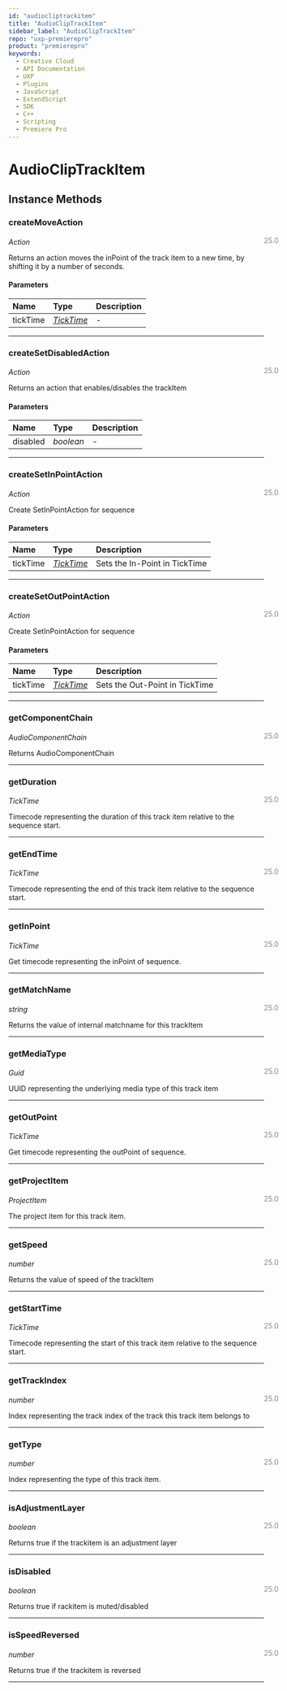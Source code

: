 ```yaml
---
id: "audiocliptrackitem"
title: "AudioClipTrackItem"
sidebar_label: "AudioClipTrackItem"
repo: "uxp-premierepro"
product: "premierepro"
keywords:
  - Creative Cloud
  - API Documentation
  - UXP
  - Plugins
  - JavaScript
  - ExtendScript
  - SDK
  - C++
  - Scripting
  - Premiere Pro
---
```


# AudioClipTrackItem  

## Instance Methods

### createMoveAction

<span class="minversion" style="display: block; margin-bottom: -1em; margin-left: 36em; float:left; opacity:0.5;">25.0</span>

*Action*
  
Returns an action moves the inPoint of the track item to a new time, by shifting it by a number of seconds.

#### Parameters

| Name | Type | Description |
| :------ | :------ | :------ |
| tickTime | [*TickTime*](/ppro_reference/classes/ticktime/) | - |

___

### createSetDisabledAction

<span class="minversion" style="display: block; margin-bottom: -1em; margin-left: 36em; float:left; opacity:0.5;">25.0</span>

*Action*
  
Returns an action that enables/disables the trackItem

#### Parameters

| Name | Type | Description |
| :------ | :------ | :------ |
| disabled | *boolean* | - |

___

### createSetInPointAction

<span class="minversion" style="display: block; margin-bottom: -1em; margin-left: 36em; float:left; opacity:0.5;">25.0</span>

*Action*
  
Create SetInPointAction for sequence

#### Parameters

| Name | Type | Description |
| :------ | :------ | :------ |
| tickTime | [*TickTime*](/ppro_reference/classes/ticktime/) | Sets the In-Point in TickTime |

___

### createSetOutPointAction

<span class="minversion" style="display: block; margin-bottom: -1em; margin-left: 36em; float:left; opacity:0.5;">25.0</span>

*Action*
  
Create SetInPointAction for sequence

#### Parameters

| Name | Type | Description |
| :------ | :------ | :------ |
| tickTime | [*TickTime*](/ppro_reference/classes/ticktime/) | Sets the Out-Point in TickTime |

___

### getComponentChain

<span class="minversion" style="display: block; margin-bottom: -1em; margin-left: 36em; float:left; opacity:0.5;">25.0</span>

*AudioComponentChain*
  
Returns AudioComponentChain

___

### getDuration

<span class="minversion" style="display: block; margin-bottom: -1em; margin-left: 36em; float:left; opacity:0.5;">25.0</span>

*TickTime*
  
Timecode representing the duration of this track item relative to the sequence start.

___

### getEndTime

<span class="minversion" style="display: block; margin-bottom: -1em; margin-left: 36em; float:left; opacity:0.5;">25.0</span>

*TickTime*
  
Timecode representing the end of this track item relative to the sequence start.

___

### getInPoint

<span class="minversion" style="display: block; margin-bottom: -1em; margin-left: 36em; float:left; opacity:0.5;">25.0</span>

*TickTime*
  
Get timecode representing the inPoint of sequence.

___

### getMatchName

<span class="minversion" style="display: block; margin-bottom: -1em; margin-left: 36em; float:left; opacity:0.5;">25.0</span>

*string*
  
Returns the value of internal matchname for this trackItem

___

### getMediaType

<span class="minversion" style="display: block; margin-bottom: -1em; margin-left: 36em; float:left; opacity:0.5;">25.0</span>

*Guid*
  
UUID representing the underlying media type of this track item

___

### getOutPoint

<span class="minversion" style="display: block; margin-bottom: -1em; margin-left: 36em; float:left; opacity:0.5;">25.0</span>

*TickTime*
  
Get timecode representing the outPoint of sequence.

___

### getProjectItem

<span class="minversion" style="display: block; margin-bottom: -1em; margin-left: 36em; float:left; opacity:0.5;">25.0</span>

*ProjectItem*
  
The project item for this track item.

___

### getSpeed

<span class="minversion" style="display: block; margin-bottom: -1em; margin-left: 36em; float:left; opacity:0.5;">25.0</span>

*number*
  
Returns the value of speed of the trackItem

___

### getStartTime

<span class="minversion" style="display: block; margin-bottom: -1em; margin-left: 36em; float:left; opacity:0.5;">25.0</span>

*TickTime*
  
Timecode representing the start of this track item relative to the sequence start.

___

### getTrackIndex

<span class="minversion" style="display: block; margin-bottom: -1em; margin-left: 36em; float:left; opacity:0.5;">25.0</span>

*number*
  
Index representing the track index of the track this track item belongs to

___

### getType

<span class="minversion" style="display: block; margin-bottom: -1em; margin-left: 36em; float:left; opacity:0.5;">25.0</span>

*number*
  
Index representing the type of this track item.

___

### isAdjustmentLayer

<span class="minversion" style="display: block; margin-bottom: -1em; margin-left: 36em; float:left; opacity:0.5;">25.0</span>

*boolean*
  
Returns true if the trackitem is an adjustment layer

___

### isDisabled

<span class="minversion" style="display: block; margin-bottom: -1em; margin-left: 36em; float:left; opacity:0.5;">25.0</span>

*boolean*
  
Returns true if rackitem is muted/disabled

___

### isSpeedReversed

<span class="minversion" style="display: block; margin-bottom: -1em; margin-left: 36em; float:left; opacity:0.5;">25.0</span>

*number*
  
Returns true if the trackitem is reversed

___
